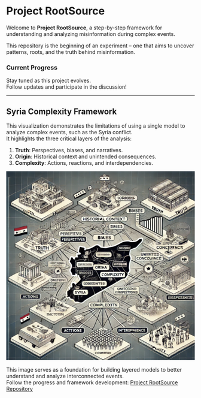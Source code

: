 # Project RootSource

Welcome to **Project RootSource**, a step-by-step framework for understanding and analyzing misinformation during complex events.  

This repository is the beginning of an experiment – one that aims to uncover patterns, roots, and the truth behind misinformation.  

### Current Progress
Stay tuned as this project evolves.  
Follow updates and participate in the discussion!

---

## Syria Complexity Framework

This visualization demonstrates the limitations of using a single model to analyze complex events, such as the Syria conflict.  
It highlights the three critical layers of the analysis:  

1. **Truth**: Perspectives, biases, and narratives.  
2. **Origin**: Historical context and unintended consequences.  
3. **Complexity**: Actions, reactions, and interdependencies.

![Syria Complexity Framework](visuals/syria_framework.png)

This image serves as a foundation for building layered models to better understand and analyze interconnected events.  
Follow the progress and framework development: [Project RootSource Repository](https://github.com/dein-account/ProjectRootSource)
